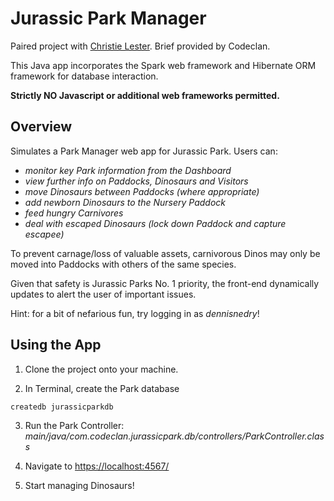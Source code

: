 # Jurassic Park Manager

Paired project with [Christie Lester](https://github.com/christiebelle). Brief provided by Codeclan.

This Java app incorporates the Spark web framework and Hibernate ORM framework for database interaction.

**Strictly NO Javascript or additional web frameworks permitted.**

## Overview

Simulates a Park Manager web app for Jurassic Park. Users can:

* *monitor key Park information from the Dashboard*
* *view further info on Paddocks, Dinosaurs and Visitors*
* *move Dinosaurs between Paddocks (where appropriate)*
* *add newborn Dinosaurs to the Nursery Paddock*
* *feed hungry Carnivores*
* *deal with escaped Dinosaurs (lock down Paddock and capture escapee)*


To prevent carnage/loss of valuable assets, carnivorous Dinos may only be moved into Paddocks with others of the same species.

Given that safety is Jurassic Parks No. 1 priority, the front-end dynamically updates to alert the user of important issues.

Hint: for a bit of nefarious fun, try logging in as *dennisnedry*!


## Using the App

1. Clone the project onto your machine.

2. In Terminal, create the Park database
  ```
  createdb jurassicparkdb
  ```
3. Run the Park Controller: *main/java/com.codeclan.jurassicpark.db/controllers/ParkController.class*

4. Navigate to [https://localhost:4567/](https://localhost:4567/)

5. Start managing Dinosaurs!
